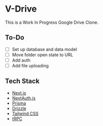 # V-Drive

This is a Work In Progress Google Drive Clone.

## To-Do

- [ ] Set up database and data model
- [ ] Move folder open state to URL
- [ ] Add auth
- [ ] Add file uploading

## Tech Stack

- [Next.js](https://nextjs.org)
- [NextAuth.js](https://next-auth.js.org)
- [Prisma](https://prisma.io)
- [Drizzle](https://orm.drizzle.team)
- [Tailwind CSS](https://tailwindcss.com)
- [tRPC](https://trpc.io)
